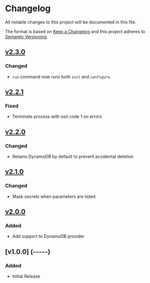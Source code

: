 # Changelog
All notable changes to this project will be documented in this file.

The format is based on [Keep a Changelog](http://keepachangelog.com/en/1.0.0/)
and this project adheres to [Semantic Versioning](http://semver.org/spec/v2.0.0.html).

## [v2.3.0](2019-02-01)

### Changed
- `run` command now runs both `init` and `configure`.

## [v2.2.1](2019-01-31)

### Fixed
- Terminate process with exit code 1 on errors

## [v2.2.0](2019-01-29)

### Changed
- Retains DynamoDB by default to prevent accidental deletion

## [v2.1.0](2019-01-29)

### Changed
- Mask secrets when parameters are listed

## [v2.0.0](2019-01-24)

### Added
- Add support to DynamoDB provider

## [v1.0.0] (-----)

### Added
- Initial Release
